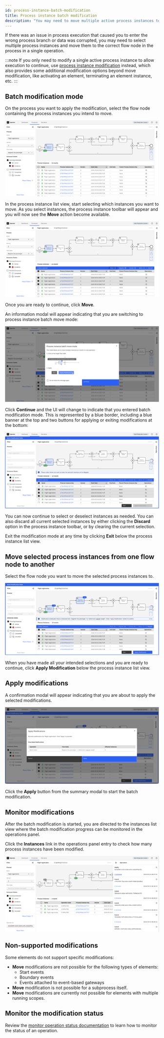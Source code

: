 ```yaml
---
id: process-instance-batch-modification
title: Process instance batch modification
description: "You may need to move multiple active process instances to allow execution to continue."
---
```


If there was an issue in process execution that caused you to enter the wrong process branch or data was corrupted, you may need to select multiple process instances and move them to the correct flow node in the process in a single operation.

:::note
If you only need to modify a single active process instance to allow execution to continue, use [process instance modification](./process-instance-modification.md) instead, which also provides some additional modification options beyond move modification, like activating an element, terminating an element instance, etc.
:::

## Batch modification mode

On the process you want to apply the modification, select the flow node containing the process instances you intend to move.

![select-flownode](./img/batch-modification/select-flownode.png)

In the process instance list view, start selecting which instances you want to move. As you select instances, the process instance toolbar will appear and you will now see the **Move** action become available.

![select-instances-batch-move-available](./img/batch-modification/select-instances-batch-move-available.png)

Once you are ready to continue, click **Move**.

An information modal will appear indicating that you are switching to process instance batch move mode:

![information-modal](./img/batch-modification/information-modal.png)

Click **Continue** and the UI will change to indicate that you entered
batch modification mode. This is represented by a blue border, including a blue banner at the top and two buttons for applying or exiting modifications at the bottom:

![batch-mode-entered](./img/batch-modification/batch-mode-entered.png)

You can now continue to select or deselect instances as needed. You can also discard all current selected instances by either clicking the **Discard** option in the process instance toolbar, or by clearing the current selection.

Exit the modification mode at any time by clicking **Exit** below the process instance list view.

## Move selected process instances from one flow node to another

Select the flow node you want to move the selected process instances to.

![select-target-flownode](./img/batch-modification/select-target-flownode.png)

When you have made all your intended selections and you are ready to continue, click **Apply Modification** below the process instance list view.

## Apply modifications

A confirmation modal will appear indicating that you are about to apply the selected modifications.

![confirmation-modal](./img/batch-modification/confirmation-modal.png)

Click the **Apply** button from the summary modal to start the batch modification.

## Monitor modifications

After the batch modification is started, you are directed to the instances list view where the batch modification progress can be monitored in the operations panel.

Click the **Instances** link in the operations panel entry to check how many process instances have been modified.

![monitor-progress](./img/batch-modification/monitor-progress-using-operations-panel.png)

## Non-supported modifications

Some elements do not support specific modifications:

- **Move** modifications are not possible for the following types of elements:
  - Start events
  - Boundary events
  - Events attached to event-based gateways
- **Move** modification is not possible for a subprocess itself.
- **Move** modifications are currently not possible for elements with multiple running scopes.

## Monitor the modification status

Review the [monitor operation status documentation](/components/operate/userguide/monitor-operation-status.png) to learn how to monitor the status of an operation.
